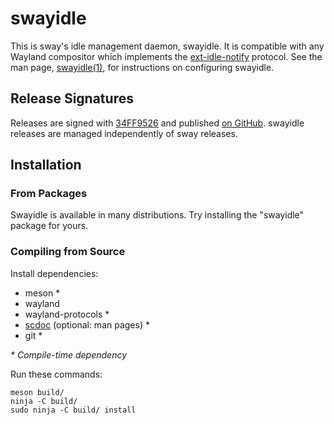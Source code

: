 # swayidle

This is sway's idle management daemon, swayidle. It is compatible with any
Wayland compositor which implements the
[ext-idle-notify](https://gitlab.freedesktop.org/wayland/wayland-protocols/-/tree/main/staging/ext-idle-notify)
protocol. See the man page, [swayidle(1)](./swayidle.1.scd), for instructions
on configuring swayidle.

## Release Signatures

Releases are signed with [34FF9526](https://keys.openpgp.org/search?q=34FF9526CFEF0E97A340E2E40FDE7BE0E88F5E48)
and published [on GitHub](https://github.com/swaywm/swayidle/releases). swayidle
releases are managed independently of sway releases.

## Installation

### From Packages

Swayidle is available in many distributions. Try installing the "swayidle"
package for yours.

### Compiling from Source

Install dependencies:

* meson \*
* wayland
* wayland-protocols \*
* [scdoc](https://git.sr.ht/~sircmpwn/scdoc) (optional: man pages) \*
* git \*

_\* Compile-time dependency_

Run these commands:

    meson build/
    ninja -C build/
    sudo ninja -C build/ install
